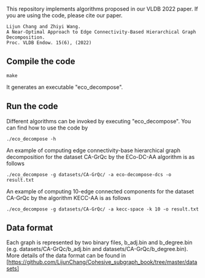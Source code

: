 This repository implements algorithms proposed in our VLDB 2022 paper. If you are using the code, please cite our paper.
```
Lijun Chang and Zhiyi Wang.
A Near-Optimal Approach to Edge Connectivity-Based Hierarchical Graph Decomposition.
Proc. VLDB Endow. 15(6), (2022)
```

## Compile the code

```
make
```
It generates an executable "eco_decompose".

## Run the code

Different algorithms can be invoked by executing "eco_decompose". You can find how to use the code by
```
./eco_decompose -h
```

An example of computing edge connectivity-base hierarchical graph decomposition for the dataset CA-GrQc by the ECo-DC-AA algorithm is as follows
```
./eco_decompose -g datasets/CA-GrQc/ -a eco-decompose-dcs -o result.txt
```

An example of computing 10-edge connected components for the dataset CA-GrQc by the algorithm KECC-AA is as follows
```
./eco_decompose -g datasets/CA-GrQc/ -a kecc-space -k 10 -o result.txt
```

## Data format
Each graph is represented by two binary files, b_adj.bin and b_degree.bin (e.g. datasets/CA-GrQc/b_adj.bin and datasets/CA-GrQc/b_degree.bin). More details of the data format can be found in [https://github.com/LijunChang/Cohesive_subgraph_book/tree/master/datasets]


[//]: # "In the b_degree.bin, the first line is a single number checking whether the size of unsigned int in bytes of the machine is consistent with the binary files."

[//]: # "The second line is a single number representing the number of vertices (n) of the graph."

[//]: # "The third line is a single number representing the number of directed edges (2*m) of the graph (each undirected edge counts as two directed edges)."

[//]: # "For the next n lines, each contains a single number corrsponding to the degree of a vertex (e.g. the next first line contains the degree of vertex 0)."

[//]: # "In the b_adj.bin, there are n lines in total."

[//]: # "Each line contains multiple numbers representing the neighbours of a vertex (e.g. the first line includes neighbours of vertex 0)."

